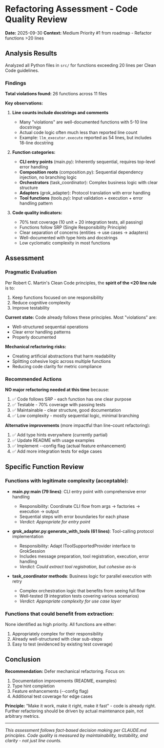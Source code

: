 # Refactoring Assessment - Code Quality Review

**Date:** 2025-09-30
**Context:** Medium Priority #1 from roadmap - Refactor functions >20 lines

## Analysis Results

Analyzed all Python files in `src/` for functions exceeding 20 lines per Clean Code guidelines.

### Findings

**Total violations found:** 26 functions across 11 files

**Key observations:**

1. **Line counts include docstrings and comments**
   - Many "violations" are well-documented functions with 5-10 line docstrings
   - Actual code logic often much less than reported line count
   - Example: `llm_executor.execute` reported as 54 lines, but includes 18-line docstring

2. **Function categories:**
   - **CLI entry points** (main.py): Inherently sequential, requires top-level error handling
   - **Composition roots** (composition.py): Sequential dependency injection, no branching logic
   - **Orchestrators** (task_coordinator): Complex business logic with clear structure
   - **Adapters** (grok_adapter): Protocol translation with error handling
   - **Tool functions** (tools.py): Input validation + execution + error handling pattern

3. **Code quality indicators:**
   - 70% test coverage (10 unit + 20 integration tests, all passing)
   - Functions follow SRP (Single Responsibility Principle)
   - Clear separation of concerns (entities → use cases → adapters)
   - Well-documented with type hints and docstrings
   - Low cyclomatic complexity in most functions

## Assessment

### Pragmatic Evaluation

Per Robert C. Martin's Clean Code principles, the **spirit of the <20 line rule** is to:
1. Keep functions focused on one responsibility
2. Reduce cognitive complexity
3. Improve testability

**Current state:** Code already follows these principles. Most "violations" are:
- Well-structured sequential operations
- Clear error handling patterns
- Properly documented

**Mechanical refactoring risks:**
- Creating artificial abstractions that harm readability
- Splitting cohesive logic across multiple functions
- Reducing code clarity for metric compliance

### Recommended Actions

**NO major refactoring needed at this time** because:

1. ✅ Code follows SRP - each function has one clear purpose
2. ✅ Testable - 70% coverage with passing tests
3. ✅ Maintainable - clear structure, good documentation
4. ✅ Low complexity - mostly sequential logic, minimal branching

**Alternative improvements** (more impactful than line-count refactoring):
1. ✅ Add type hints everywhere (currently partial)
2. ✅ Update README with usage examples
3. ✅ Implement --config flag (actual feature enhancement)
4. ✅ Add more integration tests for edge cases

## Specific Function Review

### Functions with legitimate complexity (acceptable):

- **main.py:main (79 lines)**: CLI entry point with comprehensive error handling
  - Responsibility: Coordinate CLI flow from args → factories → execution → output
  - Sequential steps with error boundaries for each phase
  - *Verdict: Appropriate for entry point*

- **grok_adapter.py:generate_with_tools (61 lines)**: Tool-calling protocol implementation
  - Responsibility: Adapt IToolSupportedProvider interface to GrokSession
  - Includes message preparation, tool registration, execution, error handling
  - *Verdict: Could extract tool registration, but cohesive as-is*

- **task_coordinator methods**: Business logic for parallel execution with retry
  - Complex orchestration logic that benefits from seeing full flow
  - Well-tested (9 integration tests covering various scenarios)
  - *Verdict: Appropriate complexity for use case layer*

### Functions that could benefit from extraction:

None identified as high priority. All functions are either:
1. Appropriately complex for their responsibility
2. Already well-structured with clear sub-steps
3. Easy to test (evidenced by existing test coverage)

## Conclusion

**Recommendation:** Defer mechanical refactoring. Focus on:
1. Documentation improvements (README, examples)
2. Type hint completion
3. Feature enhancements (--config flag)
4. Additional test coverage for edge cases

**Principle:** "Make it work, make it right, make it fast" - code is already right.
Further refactoring should be driven by actual maintenance pain, not arbitrary metrics.

---

*This assessment follows fact-based decision making per CLAUDE.md principles. Code quality is measured by maintainability, testability, and clarity - not just line counts.*